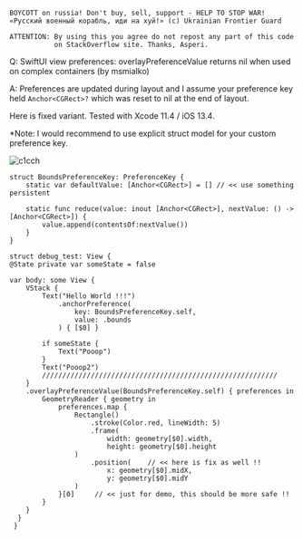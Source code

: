 ```
BOYCOTT on russia! Don't buy, sell, support - HELP TO STOP WAR!
«Русский военный корабль, иди на хуй!» (c) Ukrainian Frontier Guard

ATTENTION: By using this you agree do not repost any part of this code
           on StackOverflow site. Thanks, Asperi.
```

Q: SwiftUI view preferences: overlayPreferenceValue returns nil when used on complex containers (by msmialko)

A: Preferences are updated during layout and I assume your preference key held `Anchor<CGRect>?` which was reset to nil at the end of layout. 

Here is fixed variant. Tested with Xcode 11.4 / iOS 13.4. 

*Note: I would recommend to use explicit struct model for your custom preference key.

![c1cch](https://user-images.githubusercontent.com/62171579/170831755-af3de20f-9b50-4f65-8193-373db1338194.png)

```
struct BoundsPreferenceKey: PreferenceKey {
    static var defaultValue: [Anchor<CGRect>] = [] // << use something persistent

    static func reduce(value: inout [Anchor<CGRect>], nextValue: () -> [Anchor<CGRect>]) {
        value.append(contentsOf:nextValue())
    }
}

struct debug_test: View {
@State private var someState = false

var body: some View {
    VStack {
        Text("Hello World !!!")
            .anchorPreference(
                key: BoundsPreferenceKey.self,
                value: .bounds
            ) { [$0] }

        if someState {
            Text("Pooop")
        }
        Text("Pooop2")
        //////////////////////////////////////////////////////////
    }
    .overlayPreferenceValue(BoundsPreferenceKey.self) { preferences in
        GeometryReader { geometry in
            preferences.map {
                Rectangle()
                    .stroke(Color.red, lineWidth: 5)
                    .frame(
                        width: geometry[$0].width,
                        height: geometry[$0].height
                )
                    .position(    // << here is fix as well !!
                        x: geometry[$0].midX,
                        y: geometry[$0].midY
                )
            }[0]     // << just for demo, this should be more safe !!
        }
    }
  }
 }
```
